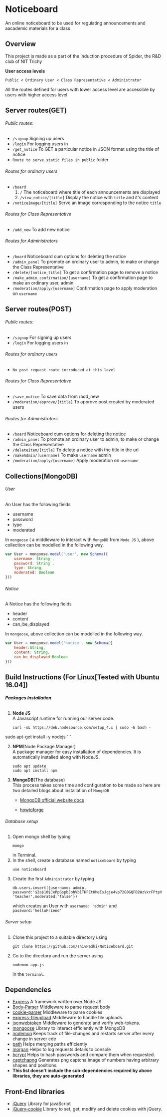 # Noticeboard

An online noticeboard to be used for regulating announcements and aacademic materials for a class

## Overview

This project is made as a part of the induction procedure of Spider, the R&D club of NIT Trichy

**User access levels**

``` Public < Ordinary User < Class Representative < Administrator ```

All the routes defined for users with lower access level are accessible by users with higher access level

## Server routes(GET) 

###### Public routes:

- ```/signup```  Signing up users
- ```/login```  For logging users in
- ```/get_notice```  To GET a particular notice in JSON format using the title of notice
- ```Route to serve static files in public``` folder

###### Routes for ordinary users 

- ```/board```
  1. ```/```  The noticeboard where title of each announcements are displayed
  2. ```/view_notice/[title]```  Display the notice with ```title``` and it's content
- ```/noticeImage/[title]```  Serve an image corresponding to the notice ```title```

###### Routes for Class Representative

- ```/add_new```  To add new notice

###### Routes for Administrators

- ```/board```  Noticeboard cum options for deleting the notice
- ```/admin_panel```  To promote an ordinary user to admin, to make or change the Class Representative 
- ```/delete/[notice_title]```  To get a confirmation page to remove a notice
- ```/make_admin_confirmation/[username]```  To get a confirmation page to make an ordinary user, admin
- ```/moderation/apply/[username]```  Confirmation page to apply moderation on ```username```


## Server routes(POST)

###### Public routes:

- ```/signup```  For signing up users
- ```/login```  For logging users in

###### Routes for ordinary users 

- ```No post request route introduced at this level```

###### Routes for Class Representative

- ```/save_notice```  To save data from /add_new
- ```/moderation/approve/[title]```  To approve post created by moderated users

###### Routes for Administrators

- ```/board```  Noticeboard cum options for deleting the notice
- ```/admin_panel```  To promote an ordinary user to admin, to make or change the Class Representative 
- ```/deleteItem/[title]```  To delete a notice with the title in the url
- ```/makeAdmin/[username]```  To make ```username``` admin
- ```/moderation/apply/[username]```  Apply moderation on ```username```

## Collections(MongoDB)

###### User

An User has the following fields

- username
- password
- type
- moderated

In ```mongoose``` ( a middleware to interact with ```MongoDB``` from ```Node JS``` ), above collection can be modelled in the following way.

```javascript
var User = mongoose.model('user', new Schema({
	username: String ,
	password: String ,
	type: String,
	moderated: Boolean
}))
```

###### Notice

A Notice has the following fields

- header
- content
- can_be_displayed

In ```mongoose```, above collection can be modelled in the following way.

```javascript
var User = mongoose.model('notice', new Schema({
	header:String,
	content: String,
	can_be_displayed:Boolean
}))
```

## Build Instructions (For Linux[Tested with Ubuntu 16.04])

###### **Packages Installation**
1. **Node JS**	     
A Javascript runtime for running our server code.
	
	``` 
	curl -sL https://deb.nodesource.com/setup_4.x | sudo -E bash -
sudo apt-get install -y nodejs
	```

2. **NPM**(Node Package Manager)\
	A package manager for easy installation of dependencies. It is automatically installed along with NodeJS.
	
	``` 
	sudo apt update
	sudo apt install npm 
	```

3. **MongoDB**(The database)\
	This process takes some time and configuration to be made so here are two detailed blogs about installation of `MongoDB`
	- [MongoDB official website docs](https://docs.mongodb.com/master/tutorial/install-mongodb-on-ubuntu/)
	
	- [howtoforge](https://www.howtoforge.com/tutorial/install-mongodb-on-ubuntu-16.04/)
	
	

###### Database setup
1. Open mongo shell by typing
	```
	mongo
	```
	in Terminal.
2. In the shell, create a database named `noticeboard` by typing
	```
	use noticeboard
	```
3. Create the first `Administrator` by typing
	```
	db.users.insert({username: admin, password:'$2a$10$JePpGspbJohVb1THFEtHMeIsJgje4vp72G0GQFD2WzVxrFPtpV4ay',type: 'teacher',moderated:'false'})
	```
	which creates an User with `username: 'admin'` and `password:'helloFriend'`
	

###### Server setup

1. Clone this project to a suitable directory using
	```
	git clone https://github.com/shivPadhi/Noticeboard.git
	```
2. Go to the directory and run the server using
	```
	nodemon app.js
	```
	in the `terminal`.


## Dependencies 

- [Express](http://expressjs.com/)
	A framework written over Node JS.
- [Body-Parser](https://www.npmjs.com/package/body-parser)
	Middleware to parse request body
- [cookie-parser](https://www.npmjs.com/package/cookie-parser)
	Middleware to parse cookies
- [express-fileupload](https://www.npmjs.com/package/express-fileupload)
	Middleware to handle file uploads.
- [jsonwebtoken](https://www.npmjs.com/package/jsonwebtoken)
	Middleware to generate and verify web-tokens.
- [mongoose](https://www.npmjs.com/package/mongoose)
	Library to interact efficiently with MongoDB
- [nodemon](https://www.npmjs.com/package/nodemon)
	Keeps track of file-changes and restarts server after every change in server cde
- [path](https://nodejs.org/api/path.html)
	Helps merging paths efficiently
- [morgan]()
	Helps to log requests details to console
- [bcrypt](https://www.npmjs.com/package/bcrypt)
	Helps to hash passwords and compare them when requested.
- [captchapng](https://www.npmjs.com/package/captchapng)
	Generates png captcha image of numbers having arbitrary shapes and positions.
- **This list doesn't include the sub-dependencies required by above libraries, they are auto-generated**
## Front-End libraries

- [jQuery](http://api.jquery.com/) Library for javaScript
- [jQuery-cookie](https://github.com/carhartl/jquery-cookie) Library to set, get, modify and delete cookies with jQuery.
